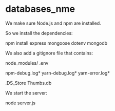 # databases_nme

We make sure Node.js and npm are installed.

So we install the dependencies:

npm install express mongoose dotenv mongodb

We also add a gitignore file that contains:

node_modules/
.env

npm-debug.log*
yarn-debug.log*
yarn-error.log*

.DS_Store
Thumbs.db


We start the server:

node server.js